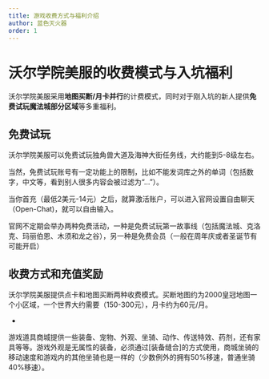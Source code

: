 ```yaml
---
title: 游戏收费方式与福利介绍
author: 蓝色灭火器
order: 1
---
```


# 沃尔学院美服的收费模式与入坑福利

沃尔学院美服采用**地图买断/月卡并行**的计费模式，同时对于刚入坑的新人提供**免费试玩魔法城部分区域**等多重福利。

## 免费试玩

沃尔学院美服可以免费试玩独角兽大道及海神大街任务线，大约能到5-8级左右。

当然，免费试玩账号有一定功能上的限制，比如不能发词库之外的单词（包括数字，中文等，看到别人很多内容会被过滤为“...”）。

当你首充（最低2美元-14元）之后，就算激活账户，可以进入官网设置自由聊天（Open-Chat)，就可以自由输入。

官网不定期会举办两种免费活动，一种是免费试玩第一故事线（包括魔法城、克洛克、玛丽伯恩、木须和龙之谷），另一种是免费会员（一般在周年庆或者圣诞节有可能开启）


## 收费方式和充值奖励

沃尔学院美服提供点卡和地图买断两种收费模式。买断地图约为2000皇冠地图一个小区域，一个世界大约需要（150-300元），月卡约为60元/月。



- <Badge text="warning" type="关于商城" vertical="middle" />


游戏道具商城提供一些装备、宠物、外观、坐骑、动作、传送特效、药剂，还有家具等等。游戏外观是无属性的装备，必须通过[装备缝合]的方式使用，商城坐骑的移动速度和游戏内的其他坐骑也是一样的（少数例外的拥有50%移速，普通坐骑40%移速）。

